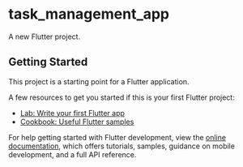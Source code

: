 # task_management_app

A new Flutter project.


[//]: # (#################################Group 7:########################################)

[//]: # (1. Md Asif Intesar - 2022430)

[//]: # (2. Farzana Islam - 1910058)

[//]: # (3. Sanjida Afrin - 2020729)


## Getting Started

This project is a starting point for a Flutter application.

A few resources to get you started if this is your first Flutter project:

- [Lab: Write your first Flutter app](https://docs.flutter.dev/get-started/codelab)
- [Cookbook: Useful Flutter samples](https://docs.flutter.dev/cookbook)

For help getting started with Flutter development, view the
[online documentation](https://docs.flutter.dev/), which offers tutorials,
samples, guidance on mobile development, and a full API reference.
